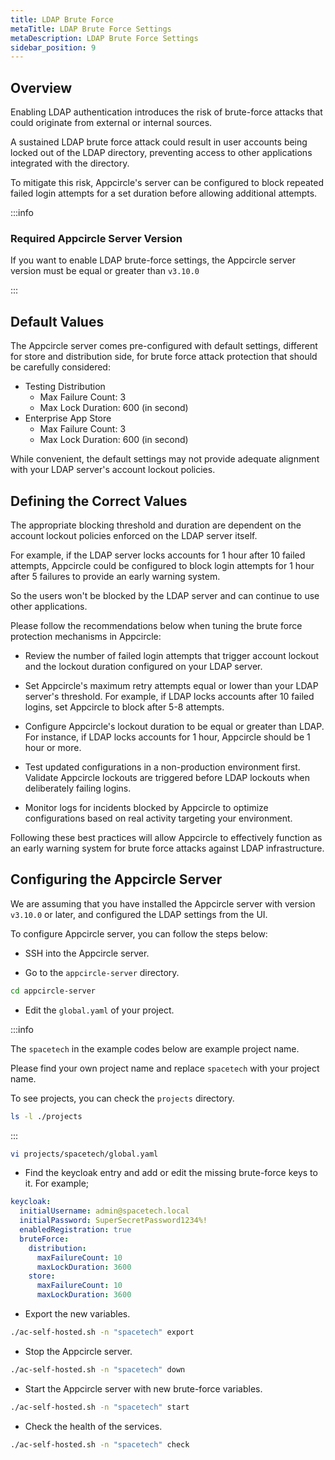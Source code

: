 ```yaml
---
title: LDAP Brute Force
metaTitle: LDAP Brute Force Settings
metaDescription: LDAP Brute Force Settings
sidebar_position: 9
---
```


## Overview

Enabling LDAP authentication introduces the risk of brute-force attacks that could originate from external or internal sources.

A sustained LDAP brute force attack could result in user accounts being locked out of the LDAP directory, preventing access to other applications integrated with the directory.

To mitigate this risk, Appcircle's server can be configured to block repeated failed login attempts for a set duration before allowing additional attempts.

:::info

### Required Appcircle Server Version

If you want to enable LDAP brute-force settings, the Appcircle server version must be equal or greater than `v3.10.0`

:::

## Default Values

The Appcircle server comes pre-configured with default settings, different for store and distribution side, for brute force attack protection that should be carefully considered:

- Testing Distribution
  - Max Failure Count: 3
  - Max Lock Duration: 600 (in second)
- Enterprise App Store
  - Max Failure Count: 3
  - Max Lock Duration: 600 (in second)

While convenient, the default settings may not provide adequate alignment with your LDAP server's account lockout policies.

## Defining the Correct Values

The appropriate blocking threshold and duration are dependent on the account lockout policies enforced on the LDAP server itself.

For example, if the LDAP server locks accounts for 1 hour after 10 failed attempts, Appcircle could be configured to block login attempts for 1 hour after 5 failures to provide an early warning system.

So the users won't be blocked by the LDAP server and can continue to use other applications.

Please follow the recommendations below when tuning the brute force protection mechanisms in Appcircle:

- Review the number of failed login attempts that trigger account lockout and the lockout duration configured on your LDAP server.

- Set Appcircle's maximum retry attempts equal or lower than your LDAP server's threshold. For example, if LDAP locks accounts after 10 failed logins, set Appcircle to block after 5-8 attempts.

- Configure Appcircle's lockout duration to be equal or greater than LDAP. For instance, if LDAP locks accounts for 1 hour, Appcircle should be 1 hour or more.

- Test updated configurations in a non-production environment first. Validate Appcircle lockouts are triggered before LDAP lockouts when deliberately failing logins.

- Monitor logs for incidents blocked by Appcircle to optimize configurations based on real activity targeting your environment.

Following these best practices will allow Appcircle to effectively function as an early warning system for brute force attacks against LDAP infrastructure.

## Configuring the Appcircle Server

We are assuming that you have installed the Appcircle server with version `v3.10.0` or later, and configured the LDAP settings from the UI.

To configure Appcircle server, you can follow the steps below:

- SSH into the Appcircle server.

- Go to the `appcircle-server` directory.

```bash
cd appcircle-server
```

- Edit the `global.yaml` of your project.

:::info

The `spacetech` in the example codes below are example project name.

Please find your own project name and replace `spacetech` with your project name.

To see projects, you can check the `projects` directory.

```bash
ls -l ./projects
```

:::

```bash
vi projects/spacetech/global.yaml
```

- Find the keycloak entry and add or edit the missing brute-force keys to it. For example;

```yaml
keycloak:
  initialUsername: admin@spacetech.local
  initialPassword: SuperSecretPassword1234%!
  enabledRegistration: true
  bruteForce:
    distribution:
      maxFailureCount: 10
      maxLockDuration: 3600
    store:
      maxFailureCount: 10
      maxLockDuration: 3600
```

- Export the new variables.

```bash
./ac-self-hosted.sh -n "spacetech" export
```

- Stop the Appcircle server.

```bash
./ac-self-hosted.sh -n "spacetech" down
```

- Start the Appcircle server with new brute-force variables.

```bash
./ac-self-hosted.sh -n "spacetech" start
```

- Check the health of the services.

```bash
./ac-self-hosted.sh -n "spacetech" check
```
